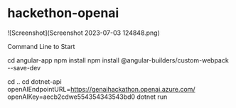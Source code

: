 # hackethon-openai

![Screenshot](Screenshot 2023-07-03 124848.png)

Command Line to Start

cd angular-app
npm install
npm install @angular-builders/custom-webpack --save-dev

cd ..
cd dotnet-api
openAIEndpointURL=https://genaihackathon.openai.azure.com/ openAIKey=aecb2cdwe554354343543bd0 dotnet run

